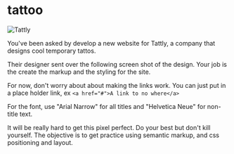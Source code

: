 # tattoo
![Tattly](http://thisgoodworld.com/sites/default/files/styles/card_large/public/tattly_3.png?itok=L-hBYpPi)

You've been asked by develop a new website for Tattly, a company that designs cool temporary tattos.

Their designer sent over the following screen shot of the design. Your job is the create the markup and the styling for the site.


For now, don't worry about about making the links work. You can just put in a place holder link, ex `<a href="#">A link to no where</a>`


For the font, use "Arial Narrow" for all titles and "Helvetica Neue" for non-title text.

It will be really hard to get this pixel perfect. Do your best but don't kill yourself. The objective is to get practice using semantic markup, and css positioning and layout.



